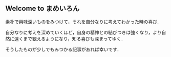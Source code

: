 ## Welcome to まめいろん

素朴で興味深いものをみつけて，それを自分なりに考えてわかった時の喜び．

自分なりに考えを深めていくほど，自身の精神との結びつきは強くなり，より自然に遠くまで観えるようになり，知る喜びも深まってゆく．

そうしたものが少しでもみつかる記事があれば幸いです．
